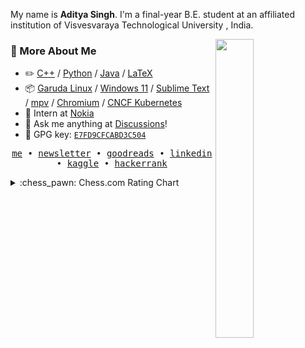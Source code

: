 My name is **Aditya Singh**. I'm a final-year B.E. student at an affiliated institution of Visvesvaraya Technological University , India.

<picture>
    <img align="right" width="35%" src="http://github-profile-summary-cards.vercel.app/api/cards/stats?username=EchoSingh&theme=tokyonight">
</picture>

### :space_invader: More About Me

-   :pencil2: [C++](https://github.com/EchoSingh?tab=repositories&type=&language=c%2B%2B&sort=) / [Python](https://github.com/EchoSingh?tab=repositories&type=&language=Python&sort=) / [Java](https://github.com/EchoSingh?tab=repositories&type=&language=Java&sort=) / [LaTeX](https://github.com/EchoSingh?tab=repositories&type=&language=TeX&sort=)  
-   :package: [Garuda Linux](https://garudalinux.org/) / [Windows 11](https://www.microsoft.com/windows/) / [Sublime Text](https://www.sublimetext.com/) / [mpv](https://mpv.io/) / [Chromium](https://www.chromium.org/) / [CNCF Kubernetes](https://kubernetes.io/)  
-   :handbag: Intern at [Nokia](https://www.nokia.com/)
-   :thought_balloon: Ask me anything at [Discussions](https://github.com/EchoSingh/EchoSingh/discussions/new/choose)!
-   :key: GPG key: [`E7FD9CFCABD3C504`](https://github.com/EchoSingh.gpg)

<p align="center">
  <samp>
    <a href="https://adi-pf.vercel.app">me</a> • 
    <a href="https://hashnode.com/@echosingh">newsletter</a> • 
    <a href="https://www.goodreads.com/aditya_reads">goodreads</a> • 
    <a href="https://www.linkedin.com/in/adityasinghgdev">linkedin</a> • 
    <a href="https://www.kaggle.com/adi2606">kaggle</a> • 
    <a href="https://www.hackerrank.com/profile/rayo_n">hackerrank</a>
  </samp>
</p>

<details>
<summary>:chess_pawn: Chess.com Rating Chart</summary>
<!-- START_RATING_GRAPH:chess.com -->
Chess.com rating chart for the last 200 games:

```ascii
1006 ┤                                                                                                                                                                       ╭╮
 981 ┤                                                                                                                                                                      ╭╯│
 957 ┤                                                                                                                                                                 ╭╮  ╭╯ │ ╭───╮
 932 ┤                                                                                                                                                                 ││  │  │ │   │
 908 ┤                                                                                                                                                                 │╰╮╭╯  ╰╮│   │
 883 ┤                                                                ╭──╮                 ╭─╮  ╭──╮╭────╮          ╭╮╭╮                   ╭╮                 ╭───╮    │ ╰╯    ╰╯   │
 859 ┤                                                                │  ╰──╮              │ ╰──╯  ╰╯    ╰────╮  ╭──╯╰╯│        ╭╮     ╭╮╭─╯╰────╮╭────╮╭╮╭───╯   ╰╮   │            │
 834 ┤             ╭─╮╭╮      ╭╮                                      │     ╰─────╮        │                  ╰──╯     │╭╮     ╭╯╰╮  ╭─╯╰╯       ╰╯    ╰╯╰╯        ╰╮ ╭╯            │
 810 ┼─╮      ╭╮╭──╯ ╰╯╰──────╯│        ╭────╮╭╮╭╮╭╮                  │           ╰──╮╭────╯                           ╰╯╰╮   ╭╯  ╰──╯                              │╭╯             │                  ╭╮
 785 ┤ │ ╭────╯╰╯              ╰────────╯    ╰╯╰╯╰╯╰───╮  ╭───────────╯              ╰╯                                   ╰───╯                                     ╰╯              │               ╭──╯╰────
 761 ┤ ╰─╯                                             ╰──╯                                                                                                                         │          ╭────╯
 736 ┤                                                                                                                                                                              │  ╭╮╭─────╯
 712 ┤                                                                                                                                                                              ╰──╯╰╯
 687 ┤
```
<!-- END_RATING_GRAPH:chess.com -->
</details>
